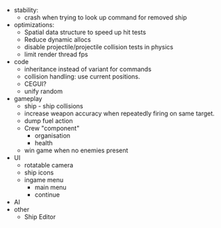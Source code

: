 * stability:
  - crash when trying to look up command for removed ship
* optimizations:
  - Spatial data structure to speed up hit tests
  - Reduce dynamic allocs
  - disable projectile/projectile collision tests in physics
  - limit render thread fps
* code
  - inheritance instead of variant for commands
  - collision handling: use current positions.
  - CEGUI?
  - unify random
* gameplay
  - ship - ship collisions
  - increase weapon accuracy when repeatedly firing on
    same target.
  - dump fuel action
  - Crew "component"
    + organisation
    + health
  - win game when no enemies present
* UI
  - rotatable camera
  - ship icons
  - ingame menu
    +  main menu
    + continue
* AI    
* other
  - Ship Editor